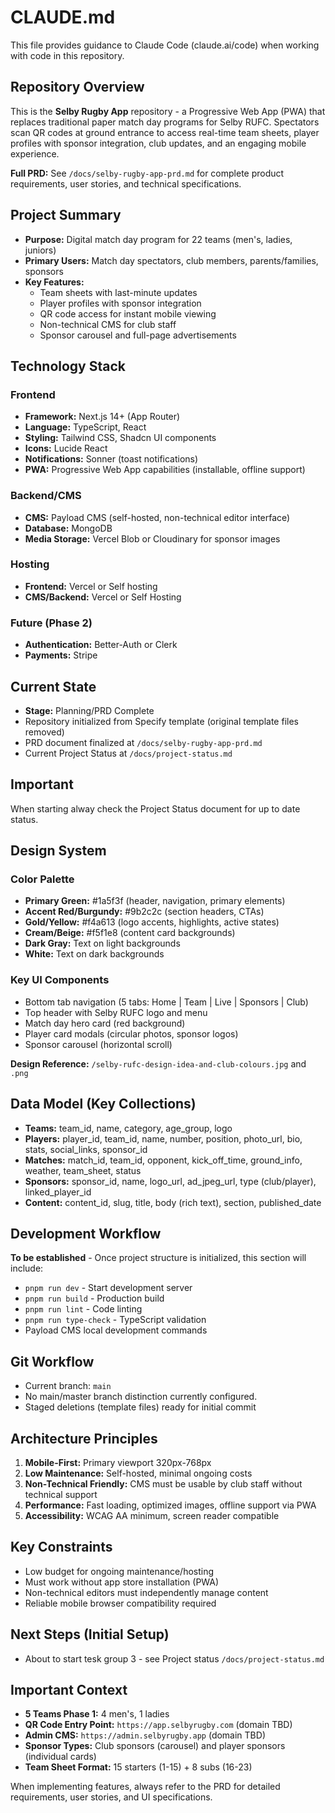 # CLAUDE.md

This file provides guidance to Claude Code (claude.ai/code) when working with code in this repository.

## Repository Overview

This is the **Selby Rugby App** repository - a Progressive Web App (PWA) that replaces traditional paper match day programs for Selby RUFC. Spectators scan QR codes at ground entrance to access real-time team sheets, player profiles with sponsor integration, club updates, and an engaging mobile experience.

**Full PRD:** See `/docs/selby-rugby-app-prd.md` for complete product requirements, user stories, and technical specifications.

## Project Summary

- **Purpose:** Digital match day program for 22 teams (men's, ladies, juniors)
- **Primary Users:** Match day spectators, club members, parents/families, sponsors
- **Key Features:**
  - Team sheets with last-minute updates
  - Player profiles with sponsor integration
  - QR code access for instant mobile viewing
  - Non-technical CMS for club staff
  - Sponsor carousel and full-page advertisements

## Technology Stack

### Frontend
- **Framework:** Next.js 14+ (App Router)
- **Language:** TypeScript, React
- **Styling:** Tailwind CSS, Shadcn UI components
- **Icons:** Lucide React
- **Notifications:** Sonner (toast notifications)
- **PWA:** Progressive Web App capabilities (installable, offline support)

### Backend/CMS
- **CMS:** Payload CMS (self-hosted, non-technical editor interface)
- **Database:** MongoDB
- **Media Storage:** Vercel Blob or Cloudinary for sponsor images

### Hosting
- **Frontend:** Vercel or Self hosting
- **CMS/Backend:** Vercel or Self Hosting

### Future (Phase 2)
- **Authentication:** Better-Auth or Clerk
- **Payments:** Stripe

## Current State

- **Stage:** Planning/PRD Complete
- Repository initialized from Specify template (original template files removed)
- PRD document finalized at `/docs/selby-rugby-app-prd.md`
- Current Project Status at `/docs/project-status.md`

## **Important** 

When starting alway check the Project Status document for up to date status.

## Design System

### Color Palette
- **Primary Green:** #1a5f3f (header, navigation, primary elements)
- **Accent Red/Burgundy:** #9b2c2c (section headers, CTAs)
- **Gold/Yellow:** #f4a613 (logo accents, highlights, active states)
- **Cream/Beige:** #f5f1e8 (content card backgrounds)
- **Dark Gray:** Text on light backgrounds
- **White:** Text on dark backgrounds

### Key UI Components
- Bottom tab navigation (5 tabs: Home | Team | Live | Sponsors | Club)
- Top header with Selby RUFC logo and menu
- Match day hero card (red background)
- Player card modals (circular photos, sponsor logos)
- Sponsor carousel (horizontal scroll)

**Design Reference:** `/selby-rufc-design-idea-and-club-colours.jpg` and `.png`

## Data Model (Key Collections)

- **Teams:** team_id, name, category, age_group, logo
- **Players:** player_id, team_id, name, number, position, photo_url, bio, stats, social_links, sponsor_id
- **Matches:** match_id, team_id, opponent, kick_off_time, ground_info, weather, team_sheet, status
- **Sponsors:** sponsor_id, name, logo_url, ad_jpeg_url, type (club/player), linked_player_id
- **Content:** content_id, slug, title, body (rich text), section, published_date

## Development Workflow

**To be established** - Once project structure is initialized, this section will include:
- `pnpm run dev` - Start development server
- `pnpm run build` - Production build
- `pnpm run lint` - Code linting
- `pnpm run type-check` - TypeScript validation
- Payload CMS local development commands

## Git Workflow

- Current branch: `main`
- No main/master branch distinction currently configured.
- Staged deletions (template files) ready for initial commit

## Architecture Principles

1. **Mobile-First:** Primary viewport 320px-768px
2. **Low Maintenance:** Self-hosted, minimal ongoing costs
3. **Non-Technical Friendly:** CMS must be usable by club staff without technical support
4. **Performance:** Fast loading, optimized images, offline support via PWA
5. **Accessibility:** WCAG AA minimum, screen reader compatible

## Key Constraints

- Low budget for ongoing maintenance/hosting
- Must work without app store installation (PWA)
- Non-technical editors must independently manage content
- Reliable mobile browser compatibility required

## Next Steps (Initial Setup)

- About to start tesk group 3 - see Project status `/docs/project-status.md`


## Important Context

- **5 Teams Phase 1:** 4 men's, 1 ladies
- **QR Code Entry Point:** `https://app.selbyrugby.com` (domain TBD)
- **Admin CMS:** `https://admin.selbyrugby.app` (domain TBD)
- **Sponsor Types:** Club sponsors (carousel) and player sponsors (individual cards)
- **Team Sheet Format:** 15 starters (1-15) + 8 subs (16-23)

When implementing features, always refer to the PRD for detailed requirements, user stories, and UI specifications.

